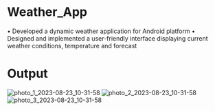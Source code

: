 # Weather_App
• Developed a dynamic weather application for Android platform      • Designed and implemented a user-friendly interface displaying current weather conditions, temperature and forecast

# Output

![photo_1_2023-08-23_10-31-58](https://github.com/NiladriBanik/Weather_App/assets/96459201/3c781c61-a589-498c-8fff-0937a81f4814)
![photo_2_2023-08-23_10-31-58](https://github.com/NiladriBanik/Weather_App/assets/96459201/5099c608-333f-417f-9998-aa55ea094d8f)
![photo_3_2023-08-23_10-31-58](https://github.com/NiladriBanik/Weather_App/assets/96459201/3928c9ca-90d8-40ac-a818-093e57791a15)
